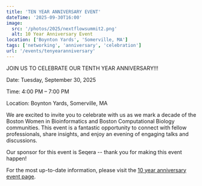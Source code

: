 ```yaml
---
title: 'TEN YEAR ANNIVERSARY EVENT'
dateTime: '2025-09-30T16:00'
image:
  src: '/photos/2025/nextflowsummit2.png'
  alt: 10 Year Anniversary Event
location: ['Boynton Yards', 'Somerville, MA']
tags: ['networking', 'anniversary', 'celebration']
url: '/events/tenyearanniversary'
---
```


JOIN US TO CELEBRATE OUR TENTH YEAR ANNIVERSARY!!!

Date: Tuesday, September 30, 2025

Time: 4:00 PM – 7:00 PM

Location: Boynton Yards, Somerville, MA

We are excited to invite you to celebrate with us as we mark a decade of the Boston Women in Bioinformatics and Boston Computational Biology communities. This event is a fantastic opportunity to connect with fellow professionals, share insights, and enjoy an evening of engaging talks and discussions.

Our sponsor for this event is Seqera -- thank you for making this event happen!

For the most up-to-date information, please visit the [10 year anniversary event page](events/tenyearanniversary).
